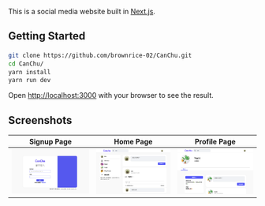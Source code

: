 This is a social media website built in [Next.js](https://nextjs.org/).

## Getting Started

```bash
git clone https://github.com/brownrice-02/CanChu.git
cd CanChu/
yarn install
yarn run dev
```

Open [http://localhost:3000](http://localhost:3000) with your browser to see the result.

## Screenshots

Signup Page | Home Page | Profile Page
:-------------------------:|:-------------------------:|:----------------:
![image](assignment/login.png) | ![image](assignment/home.png) | ![image](assignment/personal.png)